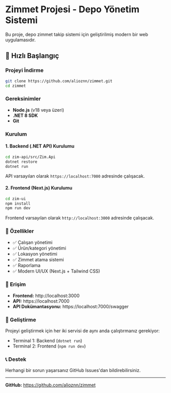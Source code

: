 # Zimmet Projesi - Depo Yönetim Sistemi

Bu proje, depo zimmet takip sistemi için geliştirilmiş modern bir web uygulamasıdır.

## 🚀 Hızlı Başlangıç

### Projeyi İndirme
```bash
git clone https://github.com/alioznn/zimmet.git
cd zimmet
```

### Gereksinimler
- **Node.js** (v18 veya üzeri)
- **.NET 8 SDK**
- **Git**

### Kurulum

#### 1. Backend (.NET API) Kurulumu
```bash
cd zim-api/src/Zim.Api
dotnet restore
dotnet run
```
API varsayılan olarak `https://localhost:7000` adresinde çalışacak.

#### 2. Frontend (Next.js) Kurulumu
```bash
cd zim-ui
npm install
npm run dev
```
Frontend varsayılan olarak `http://localhost:3000` adresinde çalışacak.

### 🎯 Özellikler
- ✅ Çalışan yönetimi
- ✅ Ürün/kategori yönetimi
- ✅ Lokasyon yönetimi
- ✅ Zimmet atama sistemi
- ✅ Raporlama
- ✅ Modern UI/UX (Next.js + Tailwind CSS)

### 📱 Erişim
- **Frontend:** http://localhost:3000
- **API:** https://localhost:7000
- **API Dokümantasyonu:** https://localhost:7000/swagger

### 🔧 Geliştirme
Projeyi geliştirmek için her iki servisi de aynı anda çalıştırmanız gerekiyor:
- Terminal 1: Backend (`dotnet run`)
- Terminal 2: Frontend (`npm run dev`)

### 📞 Destek
Herhangi bir sorun yaşarsanız GitHub Issues'dan bildirebilirsiniz.

---
**GitHub:** https://github.com/alioznn/zimmet